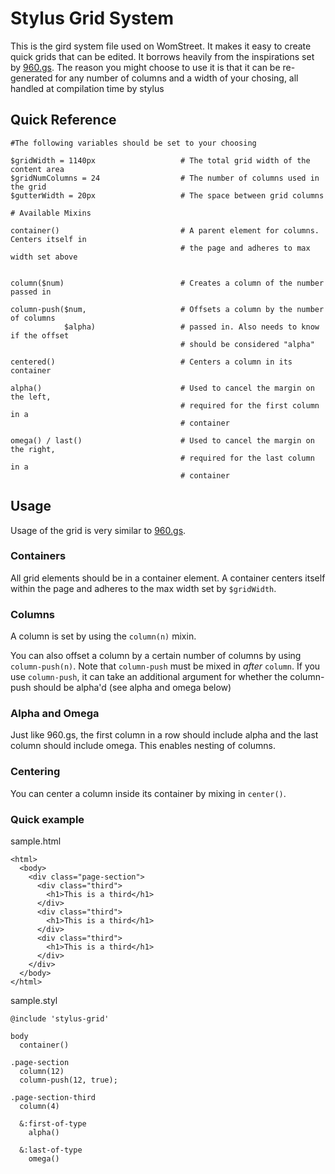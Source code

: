 # Stylus Grid System

This is the gird system file used on WomStreet. It makes it easy to
create quick grids that can be edited. It borrows heavily from the
inspirations set by [960.gs](http://960.gs). The reason you might choose
to use it is that it can be re-generated for any number of columns and
a width of your chosing, all handled at compilation time by stylus


## Quick Reference

    #The following variables should be set to your choosing

    $gridWidth = 1140px                   # The total grid width of the content area
    $gridNumColumns = 24                  # The number of columns used in the grid
    $gutterWidth = 20px                   # The space between grid columns

    # Available Mixins

    container()                           # A parent element for columns. Centers itself in 
                                          # the page and adheres to max width set above


    column($num)                          # Creates a column of the number passed in

    column-push($num,                     # Offsets a column by the number of columns
                $alpha)                   # passed in. Also needs to know if the offset
                                          # should be considered "alpha" 

    centered()                            # Centers a column in its container

    alpha()                               # Used to cancel the margin on the left, 
                                          # required for the first column in a
                                          # container

    omega() / last()                      # Used to cancel the margin on the right,  
                                          # required for the last column in a
                                          # container


## Usage

Usage of the grid is very similar to [960.gs](http://960.gs). 

### Containers

All grid elements should be in a container element. A container centers
itself within the page and adheres to the max width set by `$gridWidth`.

### Columns

A column is set by using the `column(n)` mixin. 

You can also offset a column by a certain number of columns by using
`column-push(n)`. Note that `column-push` must be mixed in *after*
`column`. If you use `column-push`, it can take an additional argument
for whether the column-push should be alpha'd (see alpha and omega
below)


### Alpha and Omega

Just like 960.gs, the first column in a row should include alpha and the last
column should include omega. This enables nesting of columns.


### Centering

You can center a column inside its container by mixing in `center()`.



### Quick example


sample.html

    <html>
      <body>
        <div class="page-section">
          <div class="third">
            <h1>This is a third</h1>
          </div>
          <div class="third">
            <h1>This is a third</h1>
          </div>
          <div class="third">
            <h1>This is a third</h1>
          </div>
        </div>
      </body>
    </html>


sample.styl

    @include 'stylus-grid'

    body
      container()

    .page-section
      column(12)
      column-push(12, true);
    
    .page-section-third
      column(4)

      &:first-of-type
        alpha()

      &:last-of-type
        omega()


